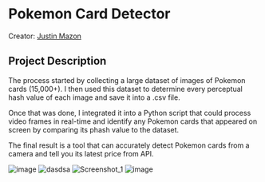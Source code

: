 # Pokemon Card Detector

Creator: [Justin Mazon](https://github.com/JustintheBox)

## Project Description
The process started by collecting a large dataset of images of Pokemon cards (15,000+). I then used this dataset to determine every perceptual hash value of each image and save it into a .csv file.

Once that was done, I integrated it into a Python script that could process video frames in real-time and identify any Pokemon cards that appeared on screen by comparing its phash value to the dataset.

The final result is a tool that can accurately detect Pokemon cards from a camera and tell you its latest price from API.

![image](https://user-images.githubusercontent.com/83481452/211170023-98835225-6dc3-4f3a-ba07-2f48b549250b.png)
![dasdsa](https://user-images.githubusercontent.com/83481452/211169821-fa51f4d8-e070-4657-b132-c2e5f69bdffb.png)
![Screenshot_1](https://user-images.githubusercontent.com/83481452/211169823-e688377a-6d66-4397-8a39-8dba47e53581.png)
![image](https://user-images.githubusercontent.com/83481452/211169825-140bd32b-6567-47f4-a739-6c1a05328dbf.png)
